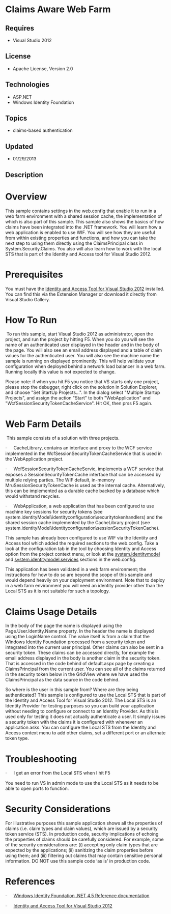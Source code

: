 # Claims Aware Web Farm
## Requires
- Visual Studio 2012
## License
- Apache License, Version 2.0
## Technologies
- ASP.NET
- Windows Identity Foundation
## Topics
- claims-based authentication
## Updated
- 01/29/2013
## Description

<h1>Overview</h1>
<p class="MsoNormal">This sample contains settings in the web.config that enable it to run in a web farm environment with a shared session cache, the implementation of which is also part of this sample. This sample also shows the basics of how claims have
 been integrated into the .NET framework. You will learn how a web application is enabled to use WIF. You will see how they are useful from within existing properties and functions, and how you can take t<a name="_GoBack"></a>he next step to using them directly
 using the ClaimsPrincipal class in System.Security.Claims. You also will also learn how to work with the local STS that is part of the Identity and Access tool for Visual Studio 2012.</p>
<h1>Prerequisites</h1>
<p class="MsoNormal">You must have the <a href="http://go.microsoft.com/fwlink/?LinkID=245849">
Identity and Access Tool for Visual Studio 2012</a> installed. You can find this via the Extension Manager or download it directly from Visual Studio Gallery.</p>
<h1>How To Run</h1>
<p class="MsoNormal"><span>&nbsp;</span>To run this sample, start Visual Studio 2012 as administrator, open the project, and run the project by hitting F5. When you do you will see the name of an authenticated user displayed in the header and in the body
 of the page. You will also see an email address displayed and a table of claim values for the authenticated user. You will also see the machine name the sample is running on displayed prominently. This will help validate your configuration when deployed behind
 a network load balancer in a web farm. Running locally this value is not expected to change.</p>
<p class="MsoNormal">Please note: if when you hit F5 you notice that VS starts only one project, please stop the debugger, right click on the solution in Solution Explorer, and choose &quot;Set StartUp Projects...&quot;. In the dialog select &quot;Multiple Startup Projects&quot;,
 and assign the action &quot;Start&quot; to both &quot;WebApplication&quot; and &quot;WcfSessionSecurityTokenCacheService&quot;. Hit OK, then prss F5 again.</p>
<h1>Web Farm Details</h1>
<p class="MsoNormal"><span>&nbsp;</span>This sample consists of a solution with three projects.</p>
<p class="MsoListParagraphCxSpFirst"><span style="font-family:Symbol"><span>&middot;<span style="font:7.0pt &quot;Times New Roman&quot;">&nbsp;&nbsp;&nbsp;&nbsp;&nbsp;&nbsp;&nbsp;&nbsp;
</span></span></span>CacheLibrary, contains an interface and proxy to the WCF service implemented in the WcfSessionSecurityTokenCacheService that is used in the WebApplication project.</p>
<p class="MsoListParagraphCxSpMiddle"><span style="font-family:Symbol"><span>&middot;<span style="font:7.0pt &quot;Times New Roman&quot;">&nbsp;&nbsp;&nbsp;&nbsp;&nbsp;&nbsp;&nbsp;&nbsp;
</span></span></span>WcfSessionSecurityTokenCacheServic, implements a WCF service that exposes a SessionSecurityTokenCache interface that can be accessed by multiple relying parties. The WIF default, in-memory MruSessionSecurityTokenCache is used as the internal
 cache. Alternatively, this can be implemented as a durable cache backed by a database which would withstand recycles.</p>
<p class="MsoListParagraphCxSpLast"><span style="font-family:Symbol"><span>&middot;<span style="font:7.0pt &quot;Times New Roman&quot;">&nbsp;&nbsp;&nbsp;&nbsp;&nbsp;&nbsp;&nbsp;&nbsp;
</span></span></span>WebApplication, a web application that has been configured to use machine key sessions for security tokens (see system.identityModel\identityconfiguration\securitytokenhandlers) and the shared session cache implemented by the CacheLibrary
 project (see system.identityModel\identityconfiguration\sessionSecurityTokenCache).</p>
<p class="MsoNormal">This sample has already been configured to use WIF via the Identity and Access tool which added the required sections to the web.config. Take a look at the configuration tab in the tool by choosing Identity and Access option from the
 project context menu, or look at the <a class="libraryLink" href="http://msdn.microsoft.com/en-US/library/system.identitymodel.aspx" target="_blank" title="Auto generated link to system.identitymodel">system.identitymodel</a> and <a class="libraryLink" href="http://msdn.microsoft.com/en-US/library/system.identitymodel.services.aspx" target="_blank" title="Auto generated link to system.identitymodel.services">system.identitymodel.services</a> sections in the web.config.</p>
<p class="MsoNormal">This application has been validated in a web farm environment; the instructions for how to do so are beyond the scope of this sample and would depend heavily on your deployment environment. Note that to deploy in a web farm environment
 you will need an identity provider other than the Local STS as it is not suitable for such a topology.</p>
<h1>Claims Usage Details</h1>
<p class="MsoNormal">In the body of the page the name is displayed using the Page.User.Identity.Name property. In the header the name is displayed using the LoginName control. The value itself is from a claim that the Windows Identity Foundation processed
 from a security token and integrated into the current user principal. Other claims can also be sent in a security token. These claims can be accessed directly, for example the email address displayed in the body is another claim in the security token. That
 is accessed in the code behind of default.aspx page by creating a ClaimsPrincipal from the current user. You can see all of the claims returned in the security token below in the GridView where we have used the ClaimsPrincipal as the data source in the code
 behind.</p>
<p class="MsoNormal">So where is the user in this sample from? Where are they being authenticated? This sample is configured to use the Local STS that is part of the Identity and Access Tool for Visual Studio 2012. The Local STS is an Identity Provider for
 testing purposes so you can build your application without needing to configure or connect to an Identity Provider. As this is used only for testing it does not actually authenticate a user. It simply issues a security token with the claims it is configured
 with whenever an application asks. You can configure the Local STS from the Identity and Access context menu to add other claims, set a different port or an alternate token type.</p>
<h1>Troubleshooting</h1>
<p class="MsoListParagraphCxSpFirst"><span style="font-family:Symbol"><span>&middot;<span style="font:7.0pt &quot;Times New Roman&quot;">&nbsp;&nbsp;&nbsp;&nbsp;&nbsp;&nbsp;&nbsp;&nbsp;
</span></span></span>I get an error from the Local STS when I hit F5</p>
<p class="MsoListParagraphCxSpLast">You need to run VS in admin mode to use the Local STS as it needs to be able to open ports to function.</p>
<h1>Security Considerations</h1>
<p class="MsoNormal">For illustrative purposes this sample application shows all the properties of claims (i.e. claim types and claim values), which are issued by a security token service (STS). In production code, security implications of echoing the properties
 of claims should be carefully considered. For example, some of the security considerations are: (i) accepting only claim types that are expected by the applications; (ii) sanitizing the claim properties before using them; and (iii) filtering out claims that
 may contain sensitive personal information. DO NOT use this sample code &lsquo;as is&rsquo; in production code.</p>
<h1>References</h1>
<p class="MsoListParagraphCxSpFirst"><span style="font-family:Symbol"><span>&middot;<span style="font:7.0pt &quot;Times New Roman&quot;">&nbsp;&nbsp;&nbsp;&nbsp;&nbsp;&nbsp;&nbsp;&nbsp;
</span></span></span><a href="http://go.microsoft.com/fwlink/?LinkID=245850">Windows Identity Foundation .NET 4.5 Reference documentation</a></p>
<p class="MsoListParagraphCxSpLast"><span style="font-family:Symbol"><span>&middot;<span style="font:7.0pt &quot;Times New Roman&quot;">&nbsp;&nbsp;&nbsp;&nbsp;&nbsp;&nbsp;&nbsp;&nbsp;
</span></span></span><a href="http://go.microsoft.com/fwlink/?LinkID=245849">Identity and Access Tool for Visual Studio 2012</a></p>
<p class="MsoNormal">&nbsp;</p>
